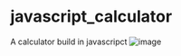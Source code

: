 # javascript_calculator
A calculator build in javascripct
![image](https://user-images.githubusercontent.com/39509376/235427772-4144b11c-a716-4c43-9150-42f8bae8100c.png)

